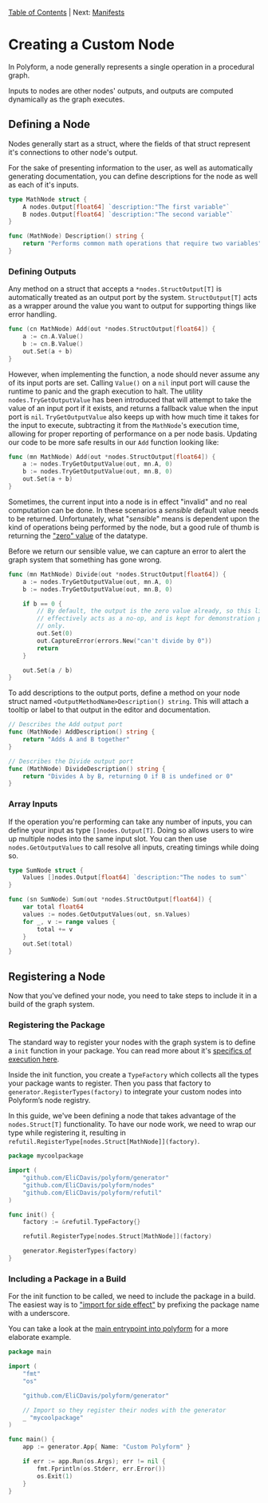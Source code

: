 [Table of Contents](../README.md) | Next: [Manifests](./CreatingManifests.md)

# Creating a Custom Node

In Polyform, a node generally represents a single operation in a procedural graph. 

Inputs to nodes are other nodes' outputs, and outputs are computed dynamically as the graph executes.

## Defining a Node

Nodes generally start as a struct, where the fields of that struct represent it's connections to other node's output.

For the sake of presenting information to the user, as well as automatically generating documentation, you can define descriptions for the node as well as each of it's inputs.

```go
type MathNode struct {
	A nodes.Output[float64] `description:"The first variable"`
	B nodes.Output[float64] `description:"The second variable"`
}

func (MathNode) Description() string {
    return "Performs common math operations that require two variables"
}
```

### Defining Outputs 

Any method on a struct that accepts a `*nodes.StructOutput[T]` is automatically treated as an output port by the system. `StructOutput[T]` acts as a wrapper around the value you want to output for supporting things like error handling.

```go
func (cn MathNode) Add(out *nodes.StructOutput[float64]) {
    a := cn.A.Value()
    b := cn.B.Value()
	out.Set(a + b)
}
```

However, when implementing the function, a node should never assume any of its input ports are set. Calling `Value()` on a `nil` input port will cause the runtime to panic and the graph execution to halt. The utility `nodes.TryGetOutputValue` has been introduced that will attempt to take the value of an input port if it exists, and returns a fallback value when the input port is `nil`. `TryGetOutputValue` also keeps up with how much time it takes for the input to execute, subtracting it from the `MathNode`'s execution time, allowing for proper reporting of performance on a per node basis. Updating our code to be more safe results in our `Add` function looking like:

```go
func (mn MathNode) Add(out *nodes.StructOutput[float64]) {
    a := nodes.TryGetOutputValue(out, mn.A, 0)
    b := nodes.TryGetOutputValue(out, mn.B, 0)
	out.Set(a + b)
}
```

Sometimes, the current input into a node is in effect "invalid" and no real computation can be done. In these scenarios a _sensible_ default value needs to be returned. Unfortunately, what "_sensible_" means is dependent upon the kind of operations being performed by the node, but a good rule of thumb is returning the ["zero" value](https://go.dev/ref/spec#The_zero_value) of the datatype.

Before we return our sensible value, we can capture an error to alert the graph system that something has gone wrong.

```go
func (mn MathNode) Divide(out *nodes.StructOutput[float64]) {
    a := nodes.TryGetOutputValue(out, mn.A, 0)
    b := nodes.TryGetOutputValue(out, mn.B, 0)

    if b == 0 {
		// By default, the output is the zero value already, so this line 
		// effectively acts as a no-op, and is kept for demonstration purposes
		// only.
		out.Set(0) 
        out.CaptureError(errors.New("can't divide by 0"))
        return
    }

	out.Set(a / b)
}
```

To add descriptions to the output ports, define a method on your node struct named `<OutputMethodName>Description() string`. This will attach a tooltip or label to that output in the editor and documentation.

```go
// Describes the Add output port
func (MathNode) AddDescription() string {
    return "Adds A and B together"
}

// Describes the Divide output port
func (MathNode) DivideDescription() string {
    return "Divides A by B, returning 0 if B is undefined or 0"
}
```

### Array Inputs

If the operation you're performing can take any number of inputs, you can define your input as type `[]nodes.Output[T]`. Doing so allows users to wire up multiple nodes into the same input slot. You can then use `nodes.GetOutputValues` to call resolve all inputs, creating timings while doing so.

```go
type SumNode struct {
	Values []nodes.Output[float64] `description:"The nodes to sum"`
}

func (sn SumNode) Sum(out *nodes.StructOutput[float64]) {
	var total float64
	values := nodes.GetOutputValues(out, sn.Values)
	for _, v := range values {
		total += v
	}
	out.Set(total)
}
```

## Registering a Node

Now that you've defined your node, you need to take steps to include it in a build of the graph system.

### Registering the Package

The standard way to register your nodes with the graph system is to define a `init` function in your package. You can read more about it's [specifics of execution here](https://go.dev/doc/effective_go#init).

Inside the init function, you create a `TypeFactory` which collects all the types your package wants to register. Then you pass that factory to `generator.RegisterTypes(factory)` to integrate your custom nodes into Polyform’s node registry.

In this guide, we've been defining a node that takes advantage of the `nodes.Struct[T]` functionality. To have our node work, we need to wrap our type while registering it, resulting in `refutil.RegisterType[nodes.Struct[MathNode]](factory)`.

```go
package mycoolpackage

import (
	"github.com/EliCDavis/polyform/generator"
	"github.com/EliCDavis/polyform/nodes"
	"github.com/EliCDavis/polyform/refutil"
)

func init() {
	factory := &refutil.TypeFactory{}

	refutil.RegisterType[nodes.Struct[MathNode]](factory)

	generator.RegisterTypes(factory)
}
```

### Including a Package in a Build

For the init function to be called, we need to include the package in a build. The easiest way is to ["import for side effect"](https://go.dev/doc/effective_go#blank_import) by prefixing the package name with a underscore.

You can take a look at the [main entrypoint into polyform](../../cmd/polyform/main.go) for a more elaborate example.

```go
package main

import (
	"fmt"
	"os"

	"github.com/EliCDavis/polyform/generator"

	// Import so they register their nodes with the generator
	_ "mycoolpackage"
)

func main() {
	app := generator.App{ Name: "Custom Polyform" }

	if err := app.Run(os.Args); err != nil {
		fmt.Fprintln(os.Stderr, err.Error())
		os.Exit(1)
	}
}
```